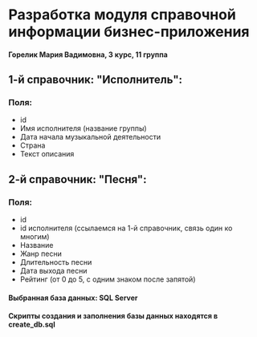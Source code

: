# Разработка модуля справочной информации бизнес-приложения
#### Горелик Мария Вадимовна, 3 курс, 11 группа
## 1-й справочник: "Исполнитель":
### Поля:
- id
- Имя исполнителя (название группы)
- Дата начала музыкальной деятельности
- Страна
- Текст описания
## 2-й справочник: "Песня":
### Поля:
- id
- id исполнителя (ссылаемся на 1-й справочник, связь один ко многим)
- Название
- Жанр песни
- Длительность песни
- Дата выхода песни
- Рейтинг (от 0 до 5, с одним знаком после запятой)
#### Выбранная база данных: SQL Server
#### Скрипты создания и заполнения базы данных находятся в create_db.sql

